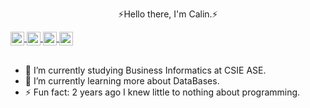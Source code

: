 <p align="center">⚡Hello there, I'm Calin.⚡</p>


<a href="https://www.linkedin.com/in/chelceacalin/">
  <img align="center"  width="22px" margin-left="30px"   margin-right="30px"  src="https://cdn.jsdelivr.net/npm/simple-icons@v3/icons/linkedin.svg" />
</a>
<a href="https://github.com/chelceacalin">
  <img align="center"  width="22px" margin-left="30px"  margin-right="30px" src="https://cdn.jsdelivr.net/npm/simple-icons@v3/icons/github.svg" />
</a>

<a href="https://www.instagram.com/chelceacalin/">
  <img align="center" width="22px" margin-left="30px"  margin-right="30px"  src="https://cdn.jsdelivr.net/npm/simple-icons@v3/icons/instagram.svg" />
</a>

<a href="https://www.facebook.com/chelcea.calin/">
  <img align="center"  width="22px" margin-left="30px"  margin-right="30px" src="https://cdn.jsdelivr.net/npm/simple-icons@v3/icons/facebook.svg" />
</a>

<br/>
<br/>


- 🔭 I’m currently studying Business Informatics at CSIE ASE.
- 🌱 I’m currently learning more about DataBases.
- ⚡ Fun fact: 2 years ago I knew little to nothing about programming.

</div>





